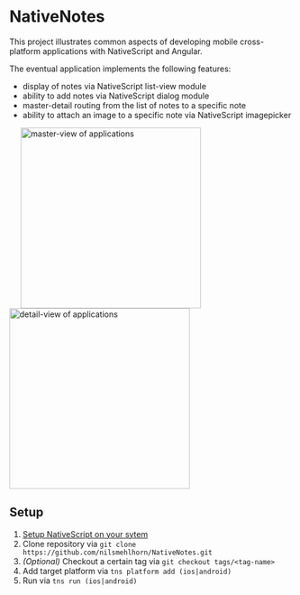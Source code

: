 # NativeNotes

This project illustrates common aspects of developing mobile cross-platform applications with NativeScript and Angular.

The eventual application implements the following features:
* display of notes via NativeScript list-view module
* ability to add notes via NativeScript dialog module
* master-detail routing from the list of notes to a specific note
* ability to attach an image to a specific note via NativeScript imagepicker

<img src="https://nilsmehlhorn.github.io/NativeNotes/master.png?raw=true" alt="master-view of applications" width="320px" hspace="20"/><img src="https://nilsmehlhorn.github.io/NativeNotes/detail.png?raw=true" alt="detail-view of applications" width="320px"/>



## Setup

1. [Setup NativeScript on your sytem](https://docs.nativescript.org/start/quick-setup)
2. Clone repository via `git clone https://github.com/nilsmehlhorn/NativeNotes.git`
2. *(Optional)* Checkout a certain tag via `git checkout tags/<tag-name>`
3. Add target platform via `tns platform add (ios|android)`
4. Run via `tns run (ios|android)`

